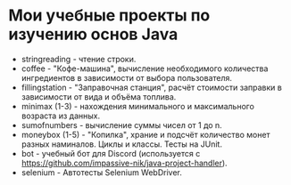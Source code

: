 # Мои учебные проекты по изучению основ Java
- stringreading - чтение строки.
- coffee - "Кофе-машина", вычисление необходимого количества ингредиентов в зависимости от выбора пользователя.
- fillingstation - "Заправочная станция", расчёт стоимости заправки в зависимости от вида и объёма топлива.
- minimax (1-3) - нахождения минимального и максимального возраста из данных.
- sumofnumbers - вычисление суммы чисел от 1 до n.
- moneybox (1-5) - "Копилка", храние и подсчёт количество монет разных наминалов. Циклы и классы. Тесты на JUnit.
- bot - учебный бот для Discord (используется с https://github.com/impassive-nik/java-project-handler).
- selenium - Автотесты Selenium WebDriver.
